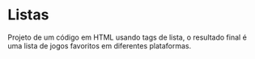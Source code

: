 # Listas
Projeto de um código em HTML usando tags de lista, o resultado final é uma lista de jogos favoritos em diferentes plataformas.
